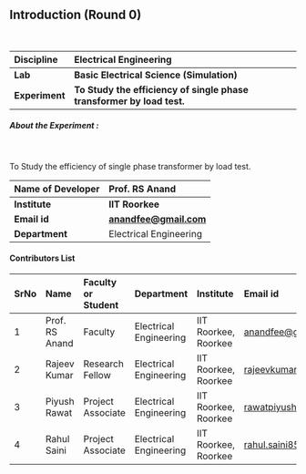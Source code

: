 ## Introduction (Round 0)

<br>

<b>Discipline | <b> Electrical Engineering
:--|:--|
<b> Lab | <b> Basic Electrical Science (Simulation)
<b> Experiment|     <b> To Study the efficiency of single phase transformer by load test.

<h5> About the Experiment : </h5> <br>

To Study the efficiency of single phase transformer by load test.

<b>Name of Developer | <b> Prof. RS Anand
:--|:--|
<b> Institute | <b> IIT Roorkee
<b> Email id|   <b> anandfee@gmail.com
<b> Department | Electrical Engineering

#### Contributors List

SrNo | Name | Faculty or Student | Department| Institute | Email id
:--|:--|:--|:--|:--|:--|
1 | Prof. RS Anand | Faculty | Electrical Engineering | IIT Roorkee, Roorkee | anandfee@gmail.com
2 | Rajeev Kumar | Research Fellow | Electrical Engineering | IIT Roorkee, Roorkee | rajeevkumar.rke@gmail.com
3 | Piyush Rawat | Project Associate | Electrical Engineering | IIT Roorkee, Roorkee | rawatpiyush72@gmail.com
4 | Rahul Saini | Project Associate | Electrical Engineering | IIT Roorkee, Roorkee | rahul.saini8599@gmail.com

<br>
